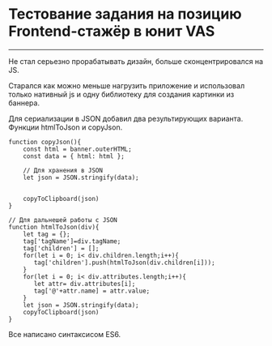 # Тестование задания на позицию Frontend-стажёр в юнит VAS
____
Не стал серьезно прорабатывать дизайн, больше сконцентрировался на JS.

Старался как можно меньше нагрузить приложение и использовал только нативный js и одну библиотеку для создания картинки из баннера.

Для сериализации в JSON добавил два результирующих варианта. Функции htmlToJson и copyJson.

```JS
function copyJson(){
    const html = banner.outerHTML;       
    const data = { html: html }; 

    // Для хранения в JSON
    let json = JSON.stringify(data);
    

    copyToClipboard(json)
}

// Для дальнешей работы с JSON
function htmlToJson(div){
    let tag = {};
    tag['tagName']=div.tagName;
    tag['children'] = [];
    for(let i = 0; i< div.children.length;i++){
       tag['children'].push(htmlToJson(div.children[i]));
    }
    for(let i = 0; i< div.attributes.length;i++){
       let attr= div.attributes[i];
       tag['@'+attr.name] = attr.value;
    }
    let json = JSON.stringify(data); 
    copyToClipboard(json)
}
```

Все написано синтаксисом ES6.

